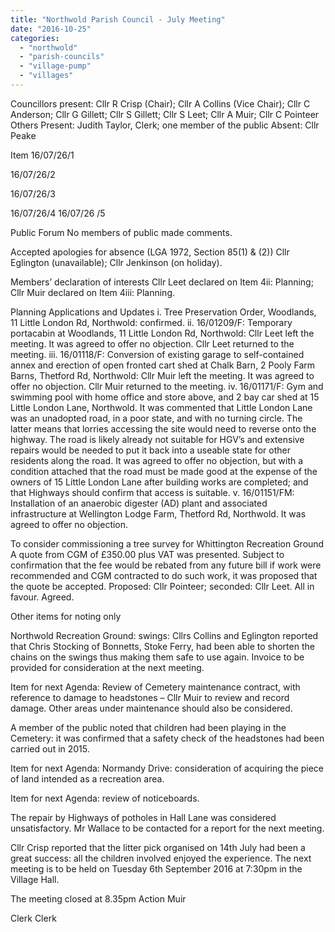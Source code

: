 ```yaml
---
title: "Northwold Parish Council - July Meeting"
date: "2016-10-25"
categories: 
  - "northwold"
  - "parish-councils"
  - "village-pump"
  - "villages"
---
```


Councillors present: Cllr R Crisp (Chair); Cllr A Collins (Vice Chair); Cllr C Anderson; Cllr G Gillett; Cllr S Gillett; Cllr S Leet; Cllr A Muir; Cllr C Pointeer Others Present: Judith Taylor, Clerk; one member of the public Absent: Cllr Peake

Item 16/07/26/1

16/07/26/2

16/07/26/3

16/07/26/4 16/07/26 /5

Public Forum No members of public made comments.

Accepted apologies for absence (LGA 1972, Section 85(1) & (2)) Cllr Eglington (unavailable); Cllr Jenkinson (on holiday).

Members’ declaration of interests Cllr Leet declared on Item 4ii: Planning; Cllr Muir declared on Item 4iii: Planning.

Planning Applications and Updates i. Tree Preservation Order, Woodlands, 11 Little London Rd, Northwold: confirmed. ii. 16/01209/F: Temporary portacabin at Woodlands, 11 Little London Rd, Northwold: Cllr Leet left the meeting. It was agreed to offer no objection. Cllr Leet returned to the meeting. iii. 16/01118/F: Conversion of existing garage to self-contained annex and erection of open fronted cart shed at Chalk Barn, 2 Pooly Farm Barns, Thetford Rd, Northwold: Cllr Muir left the meeting. It was agreed to offer no objection. Cllr Muir returned to the meeting. iv. 16/01171/F: Gym and swimming pool with home office and store above, and 2 bay car shed at 15 Little London Lane, Northwold. It was commented that Little London Lane was an unadopted road, in a poor state, and with no turning circle. The latter means that lorries accessing the site would need to reverse onto the highway. The road is likely already not suitable for HGV’s and extensive repairs would be needed to put it back into a useable state for other residents along the road. It was agreed to offer no objection, but with a condition attached that the road must be made good at the expense of the owners of 15 Little London Lane after building works are completed; and that Highways should confirm that access is suitable. v. 16/01151/FM: Installation of an anaerobic digester (AD) plant and associated infrastructure at Wellington Lodge Farm, Thetford Rd, Northwold. It was agreed to offer no objection.

To consider commissioning a tree survey for Whittington Recreation Ground A quote from CGM of £350.00 plus VAT was presented. Subject to confirmation that the fee would be rebated from any future bill if work were recommended and CGM contracted to do such work, it was proposed that the quote be accepted. Proposed: Cllr Pointeer; seconded: Cllr Leet. All in favour. Agreed.

Other items for noting only

Northwold Recreation Ground: swings: Cllrs Collins and Eglington reported that Chris Stocking of Bonnetts, Stoke Ferry, had been able to shorten the chains on the swings thus making them safe to use again. Invoice to be provided for consideration at the next meeting.

Item for next Agenda: Review of Cemetery maintenance contract, with reference to damage to headstones – Cllr Muir to review and record damage. Other areas under maintenance should also be considered.

A member of the public noted that children had been playing in the Cemetery: it was confirmed that a safety check of the headstones had been carried out in 2015.

Item for next Agenda: Normandy Drive: consideration of acquiring the piece of land intended as a recreation area.

Item for next Agenda: review of noticeboards.

The repair by Highways of potholes in Hall Lane was considered unsatisfactory. Mr Wallace to be contacted for a report for the next meeting.

Cllr Crisp reported that the litter pick organised on 14th July had been a great success: all the children involved enjoyed the experience. The next meeting is to be held on Tuesday 6th September 2016 at 7:30pm in the Village Hall.

The meeting closed at 8.35pm Action Muir

Clerk Clerk
